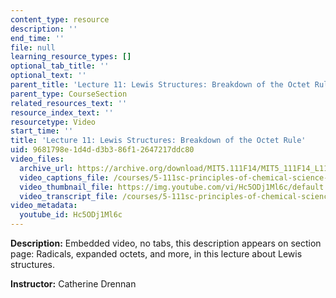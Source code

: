 ```yaml
---
content_type: resource
description: ''
end_time: ''
file: null
learning_resource_types: []
optional_tab_title: ''
optional_text: ''
parent_title: 'Lecture 11: Lewis Structures: Breakdown of the Octet Rule'
parent_type: CourseSection
related_resources_text: ''
resource_index_text: ''
resourcetype: Video
start_time: ''
title: 'Lecture 11: Lewis Structures: Breakdown of the Octet Rule'
uid: 9681798e-1d4d-d3b3-86f1-2647217ddc80
video_files:
  archive_url: https://archive.org/download/MIT5.111F14/MIT5_111F14_L11_300k.mp4
  video_captions_file: /courses/5-111sc-principles-of-chemical-science-fall-2014/0fd611b5e92d5811bc2b17a6cd313a86_Hc5ODj1Ml6c.vtt
  video_thumbnail_file: https://img.youtube.com/vi/Hc5ODj1Ml6c/default.jpg
  video_transcript_file: /courses/5-111sc-principles-of-chemical-science-fall-2014/e18ade512589b19f86540ffb2245c5f5_Hc5ODj1Ml6c.pdf
video_metadata:
  youtube_id: Hc5ODj1Ml6c
---
```


**Description:** Embedded video, no tabs, this description appears on section page: Radicals, expanded octets, and more, in this lecture about Lewis structures.

**Instructor:** Catherine Drennan